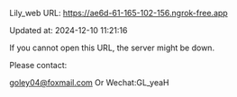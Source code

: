 Lily_web URL: https://ae6d-61-165-102-156.ngrok-free.app

Updated at: 2024-12-10 11:21:16

If you cannot open this URL, the server might be down.

Please contact: 

goley04@foxmail.com Or Wechat:GL_yeaH